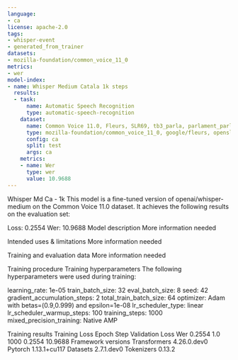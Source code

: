 ```yaml
---
language:
- ca
license: apache-2.0
tags:
- whisper-event
- generated_from_trainer
datasets:
- mozilla-foundation/common_voice_11_0
metrics:
- wer
model-index:
- name: Whisper Medium Catala 1k steps
  results:
  - task:
      name: Automatic Speech Recognition
      type: automatic-speech-recognition
    dataset:
      name: Common Voice 11.0, Fleurs, SLR69, tb3_parla, parlament_parla
      type: mozilla-foundation/common_voice_11_0, google/fleurs, openslr, collectivat/tv3_parla, projecte-aina/parlament_parla
      config: ca
      split: test
      args: ca
    metrics:
    - name: Wer
      type: wer
      value: 10.9688
---
```


Whisper Md Ca - 1k
This model is a fine-tuned version of openai/whisper-medium on the Common Voice 11.0 dataset. It achieves the following results on the evaluation set:

Loss: 0.2554
Wer: 10.9688
Model description
More information needed

Intended uses & limitations
More information needed

Training and evaluation data
More information needed

Training procedure
Training hyperparameters
The following hyperparameters were used during training:

learning_rate: 1e-05
train_batch_size: 32
eval_batch_size: 8
seed: 42
gradient_accumulation_steps: 2
total_train_batch_size: 64
optimizer: Adam with betas=(0.9,0.999) and epsilon=1e-08
lr_scheduler_type: linear
lr_scheduler_warmup_steps: 100
training_steps: 1000
mixed_precision_training: Native AMP

Training results
Training Loss	Epoch	Step	Validation Loss	Wer
0.2554	1.0	1000	0.2554	10.9688
Framework versions
Transformers 4.26.0.dev0
Pytorch 1.13.1+cu117
Datasets 2.7.1.dev0
Tokenizers 0.13.2